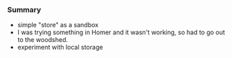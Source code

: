 
### Summary

* simple "store" as a sandbox
* I was trying something in Homer and it wasn't working, so had to go out to the woodshed.
* experiment with local storage 
